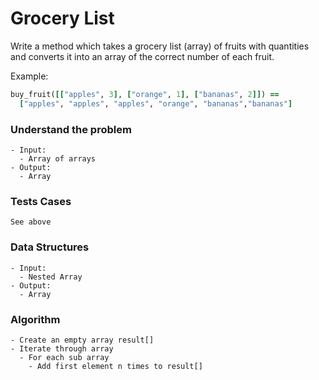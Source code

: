 # Grocery List

Write a method which takes a grocery list (array) of fruits with quantities and converts it into an array of the correct number of each fruit.

Example:

```ruby
buy_fruit([["apples", 3], ["orange", 1], ["bananas", 2]]) ==
  ["apples", "apples", "apples", "orange", "bananas","bananas"]
```



### Understand the problem

```
- Input:
  - Array of arrays
- Output:
  - Array
```

### Tests Cases

```
See above
```

### Data Structures

```
- Input:
  - Nested Array
- Output:
  - Array
```

### Algorithm

```   
- Create an empty array result[]
- Iterate through array
  - For each sub array
    - Add first element n times to result[]
```
